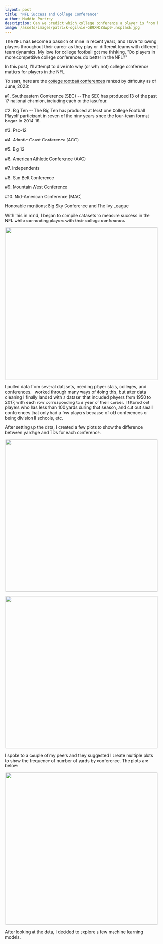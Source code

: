 ```yaml
---
layout: post
title: "NFL Success and College Conference"
author: Maddie Portrey
description: Can we predict which college conference a player is from by their success in the NFL?
image: /assets/images/patrick-ogilvie-GB9XKDZWwp0-unsplash.jpg
---
```


The NFL has become a passion of mine in recent years, and I love following players throughout their career as they play on different teams with different team dynamics. My love for college football got me thinking, "Do players in more competitive college conferences do better in the NFL?"

In this post, I'll attempt to dive into why (or why not) college conference matters for players in the NFL.

To start, here are the [college football conferences](https://247sports.com/longformarticle/college-football-power-rankings-sec-remains-toughest-conference-ahead-of-2023-season-per-phil-steele-212568334/#2194030) ranked by difficulty as of June, 2023:

#1. Southeastern Conference (SEC) -- The SEC has produced 13 of the past 17 national chamion, including each of the last four.

#2. Big Ten -- The Big Ten has produced at least one College Football Playoff participant in seven of the nine years since the four-team format began in 2014-15.

#3. Pac-12

#4. Atlantic Coast Conference (ACC)

#5. Big 12

#6. American Athletic Conference (AAC)

#7. Independents

#8. Sun Belt Conference

#9. Mountain West Conference

#10. Mid-American Conference (MAC)

Honorable mentions: Big Sky Conference and The Ivy League

With this in mind, I began to compile datasets to measure success in the NFL while connecting players with their college conference.

<p align="center">
<img src="https://raw.githubusercontent.com/maddiekkay/my386blog/main/assets/images/ameer-basheer-Yzef5dRpwWg-unsplash.jpg" alt="" style="width:500px;"/>
</p>

I pulled data from several datasets, needing player stats, colleges, and conferences. I worked through many ways of doing this, but after data cleaning I finally landed with a dataset that included players from 1950 to 2017, with each row corresponding to a year of their career. I filtered out players who has less than 100 yards during that season, and cut out small conferences that only had a few players because of old conferences or being division II schools, etc.

After setting up the data, I created a few plots to show the difference between yardage and TDs for each conference.

<p align="center">
<img src="https://raw.githubusercontent.com/maddiekkay/my386blog/main/assets/images/conferences by yardage.png" alt="" style="width:500px;"/>
</p>

<p align="center">
<img src="https://raw.githubusercontent.com/maddiekkay/my386blog/main/assets/images/conferences by TDs.png" alt="" style="width:500px;"/>
</p>

I spoke to a couple of my peers and they suggested I create multiple plots to show the frequency of number of yards by conference. The plots are below:

<p align="center">
<img src="https://raw.githubusercontent.com/maddiekkay/my386blog/main/assets/images/yards sep by conf.png" alt="" style="width:500px;"/>
</p>

After looking at the data, I decided to explore a few machine learning models.
